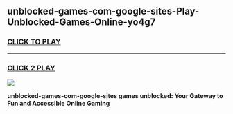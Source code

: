 
## unblocked-games-com-google-sites-Play-Unblocked-Games-Online-yo4g7
<h3>
<a href="https://premium76.site?title=unblocked-games-com-google-sites&ref=24A">CLICK TO PLAY</a></h3>
<hr>

<h3>
<a href="https://premium76.site?title=unblocked-games-com-google-sites&ref=24A">CLICK 2 PLAY</a>
  
</h3>

<a href="https://premium76.site?title=unblocked-games-com-google-sites&ref=24A"><img src="https://clearcache.store/games.png"></a>


**unblocked-games-com-google-sites games unblocked: Your Gateway to Fun and Accessible Online Gaming**
